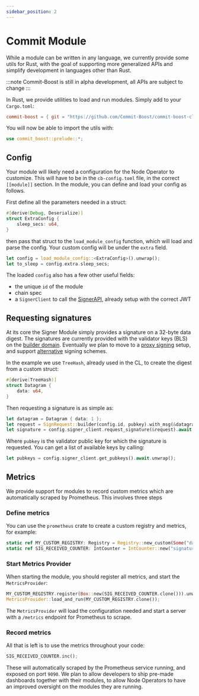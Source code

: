 ```yaml
---
sidebar_position: 2
---
```


# Commit Module

While a module can be written in any language, we currently provide some utils for Rust, with the goal of supporting more generalized APIs and simplify development in languages other than Rust.

:::note
Commit-Boost is still in alpha development, all APIs are subject to change
:::


In Rust, we provide utilities to load and run modules. Simply add to your `Cargo.toml`:
```toml
commit-boost = { git = "https://github.com/Commit-Boost/commit-boost-client", rev = "..." }
```

You will now be able to import the utils with:
```rust
use commit_boost::prelude::*;
```


## Config
Your module will likely need a configuration for the Node Operator to customize. This will have to be in the `cb-config.toml` file, in the correct `[[module]]` section. In the module, you can define and load your config as follows. 

First define all the parameters needed in a struct:
```rust
#[derive(Debug, Deserialize)]
struct ExtraConfig {
    sleep_secs: u64,
}
```
then pass that struct to the `load_module_config` function, which will load and parse the config. Your custom config will be under the `extra` field.

```rust
let config = load_module_config::<ExtraConfig>().unwrap();
let to_sleep = config.extra.sleep_secs;
```

The loaded `config` also has a few other useful fields:
- the unique `id` of the module
- chain spec
- a `SignerClient` to call the [SignerAPI](/api), already setup with the correct JWT


## Requesting signatures
At its core the Signer Module simply provides a signature on a 32-byte data digest. The signatures are currently provided with the validator keys (BLS) on the [builder domain](https://github.com/Commit-Boost/commit-boost-client/blob/main/crates/common/src/signature.rs#L88-L96). Eventually we plan to move to a [proxy signing](https://github.com/Commit-Boost/commit-boost-client/issues/19) setup, and support [alternative](https://github.com/Commit-Boost/commit-boost-client/issues/20) signing schemes.

In the example we use `TreeHash`, already used in the CL, to create the digest from a custom struct:
```rust
#[derive(TreeHash)]
struct Datagram {
    data: u64,
}
```

Then requesting a signature is as simple as:
```rust
let datagram = Datagram { data: 1 };
let request = SignRequest::builder(config.id, pubkey).with_msg(&datagram);
let signature = config.signer_client.request_signature(&request).await.unwrap();
```

Where `pubkey` is the validator public key for which the signature is requested. You can get a list of available keys by calling:
```rust
let pubkeys = config.signer_client.get_pubkeys().await.unwrap();
```

## Metrics
We provide support for modules to record custom metrics which are automatically scraped by Prometheus. This involves three steps
### Define metrics
You can use the `prometheus` crate to create a custom registry and metrics, for example:

```rust
static ref MY_CUSTOM_REGISTRY: Registry = Registry::new_custom(Some("da_commit".to_string()), None).unwrap();
static ref SIG_RECEIVED_COUNTER: IntCounter = IntCounter::new("signature_received", "successful signatures requests received").unwrap();
```

### Start Metrics Provider
When starting the module, you should register all metrics, and start the `MetricsProvider`:
```rust
MY_CUSTOM_REGISTRY.register(Box::new(SIG_RECEIVED_COUNTER.clone())).unwrap();
MetricsProvider::load_and_run(MY_CUSTOM_REGISTRY.clone());
```
The `MetricsProvider` will load the configuration needed and start a server with a `/metrics` endpoint for Prometheus to scrape.

### Record metrics
All that is left is to use the metrics throughout your code:
```rust
SIG_RECEIVED_COUNTER.inc();
```
These will automatically scraped by the Prometheus service running, and exposed on port `9090`. We plan to allow developers to ship pre-made dashboards together with their modules, to allow Node Operators to have an improved oversight on the modules they are running.